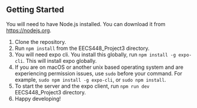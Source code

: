 ## Getting Started

You will need to have Node.js installed. You can download it from https://nodejs.org.

1. Clone the repository.
2. Run `npm install` from the EECS448_Project3 directory.
3. You will need expo cli. You install this globally, run `npm install -g expo-cli`. This will install expo globally.
4. If you are on macOS or another unix based operating system and are experiencing permission issues, use `sudo` before your command. For example, `sudo npm install -g expo-cli`, or `sudo npm install`.
5. To start the server and the expo client, run `npm run dev` EECS448_Project3 directory.
6. Happy developing!
